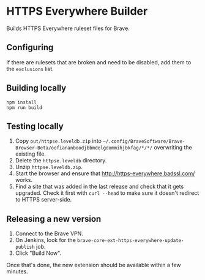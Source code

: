 # HTTPS Everywhere Builder

Builds HTTPS Everywhere ruleset files for Brave.

## Configuring

If there are rulesets that are broken and need to be disabled, add them to the `exclusions` list.

## Building locally

    npm install
    npm run build

## Testing locally

1. Copy `out/httpse.leveldb.zip` into `~/.config/BraveSoftware/Brave-Browser-Beta/oofiananboodjbbmdelgdommihjbkfag/*/*/` overwriting the existing file.
2. Delete the `httpse.leveldb` directory.
3. Unzip `httpse.leveldb.zip`.
4. Start the browser and ensure that <http://https-everywhere.badssl.com/> works.
5. Find a site that was added in the last release and check that it gets upgraded. Check it first with `curl --head` to make sure it doesn't redirect to HTTPS server-side.

## Releasing a new version

1. Connect to the Brave VPN.
2. On Jenkins, look for the `brave-core-ext-https-everywhere-update-publish` job.
3. Click "Build Now".

Once that's done, the new extension should be available within a few minutes.
